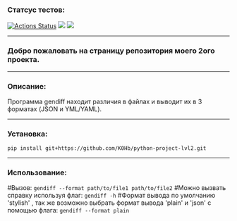 ### Статсус тестов:
[![Actions Status](https://github.com/K0Hb/python-project-lvl2/workflows/hexlet-check/badge.svg)](https://github.com/K0Hb/python-project-lvl2/actions)
<a href="https://codeclimate.com/github/K0Hb/python-project-lvl2/test_coverage"><img src="https://api.codeclimate.com/v1/badges/568fa041cd5ff0b16dc4/test_coverage" /></a>
<a href="https://codeclimate.com/github/K0Hb/python-project-lvl2/maintainability"><img src="https://api.codeclimate.com/v1/badges/568fa041cd5ff0b16dc4/maintainability" /></a>
____
### Добро пожаловать на страницу репозитория моего 2ого проекта. 
______
### Описание:
Программа gendiff находит различия в файлах и выводит их в 3 форматах (JSON и YML/YAML).
______
### Установка:
`pip install git+https://github.com/K0Hb/python-project-lvl2.git`
______
### Использование:
#Вызов:
`gendiff --format path/to/file1 path/to/file2`
#Можно вызвать справку используя флаг:
`gendiff -h`
#Формат вывода  по умолчанию 'stylish' , так же возможно выбрать формат вывода 'plain' и 'json' с помощью флага:
`gendiff --format plain`